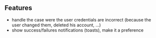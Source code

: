 ## Features

* handle the case were the user credentials are incorrect (because the user changed them, deleted his account, ...)
* show success/failures notifications (toasts), make it a preference